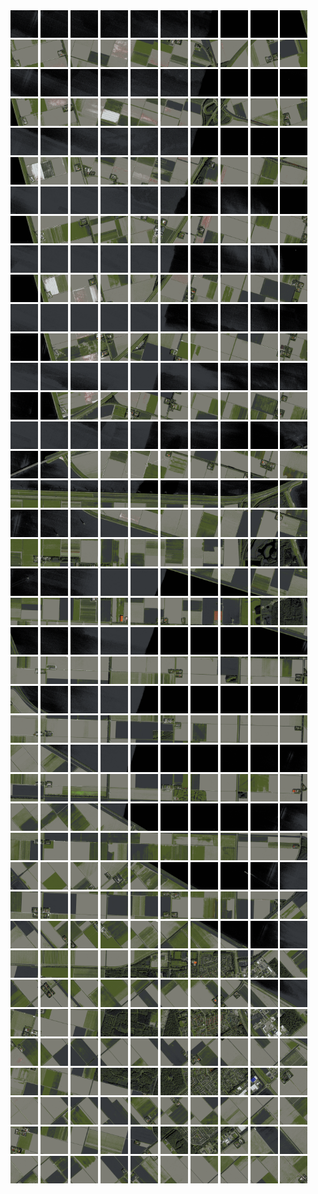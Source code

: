 <html>
<div>
<img src="https://github.com/HakkaTjakka/NL_TILE_MAP/blob/main/18/630/-1056/r.6300.-10560.png" height="44" width="44">
<img src="https://github.com/HakkaTjakka/NL_TILE_MAP/blob/main/18/630/-1056/r.6301.-10560.png" height="44" width="44">
<img src="https://github.com/HakkaTjakka/NL_TILE_MAP/blob/main/18/630/-1056/r.6302.-10560.png" height="44" width="44">
<img src="https://github.com/HakkaTjakka/NL_TILE_MAP/blob/main/18/630/-1056/r.6303.-10560.png" height="44" width="44">
<img src="https://github.com/HakkaTjakka/NL_TILE_MAP/blob/main/18/630/-1056/r.6304.-10560.png" height="44" width="44">
<img src="https://github.com/HakkaTjakka/NL_TILE_MAP/blob/main/18/630/-1056/r.6305.-10560.png" height="44" width="44">
<img src="https://github.com/HakkaTjakka/NL_TILE_MAP/blob/main/18/630/-1056/r.6306.-10560.png" height="44" width="44">
<img src="https://github.com/HakkaTjakka/NL_TILE_MAP/blob/main/18/630/-1056/r.6307.-10560.png" height="44" width="44">
<img src="https://github.com/HakkaTjakka/NL_TILE_MAP/blob/main/18/630/-1056/r.6308.-10560.png" height="44" width="44">
<img src="https://github.com/HakkaTjakka/NL_TILE_MAP/blob/main/18/630/-1056/r.6309.-10560.png" height="44" width="44">
<img src="https://github.com/HakkaTjakka/NL_TILE_MAP/blob/main/18/631/-1056/r.6310.-10560.png" height="44" width="44">
<img src="https://github.com/HakkaTjakka/NL_TILE_MAP/blob/main/18/631/-1056/r.6311.-10560.png" height="44" width="44">
<img src="https://github.com/HakkaTjakka/NL_TILE_MAP/blob/main/18/631/-1056/r.6312.-10560.png" height="44" width="44">
<img src="https://github.com/HakkaTjakka/NL_TILE_MAP/blob/main/18/631/-1056/r.6313.-10560.png" height="44" width="44">
<img src="https://github.com/HakkaTjakka/NL_TILE_MAP/blob/main/18/631/-1056/r.6314.-10560.png" height="44" width="44">
<img src="https://github.com/HakkaTjakka/NL_TILE_MAP/blob/main/18/631/-1056/r.6315.-10560.png" height="44" width="44">
<img src="https://github.com/HakkaTjakka/NL_TILE_MAP/blob/main/18/631/-1056/r.6316.-10560.png" height="44" width="44">
<img src="https://github.com/HakkaTjakka/NL_TILE_MAP/blob/main/18/631/-1056/r.6317.-10560.png" height="44" width="44">
<img src="https://github.com/HakkaTjakka/NL_TILE_MAP/blob/main/18/631/-1056/r.6318.-10560.png" height="44" width="44">
<img src="https://github.com/HakkaTjakka/NL_TILE_MAP/blob/main/18/631/-1056/r.6319.-10560.png" height="44" width="44">
<br>
<img src="https://github.com/HakkaTjakka/NL_TILE_MAP/blob/main/18/630/-1056/r.6300.-10559.png" height="44" width="44">
<img src="https://github.com/HakkaTjakka/NL_TILE_MAP/blob/main/18/630/-1056/r.6301.-10559.png" height="44" width="44">
<img src="https://github.com/HakkaTjakka/NL_TILE_MAP/blob/main/18/630/-1056/r.6302.-10559.png" height="44" width="44">
<img src="https://github.com/HakkaTjakka/NL_TILE_MAP/blob/main/18/630/-1056/r.6303.-10559.png" height="44" width="44">
<img src="https://github.com/HakkaTjakka/NL_TILE_MAP/blob/main/18/630/-1056/r.6304.-10559.png" height="44" width="44">
<img src="https://github.com/HakkaTjakka/NL_TILE_MAP/blob/main/18/630/-1056/r.6305.-10559.png" height="44" width="44">
<img src="https://github.com/HakkaTjakka/NL_TILE_MAP/blob/main/18/630/-1056/r.6306.-10559.png" height="44" width="44">
<img src="https://github.com/HakkaTjakka/NL_TILE_MAP/blob/main/18/630/-1056/r.6307.-10559.png" height="44" width="44">
<img src="https://github.com/HakkaTjakka/NL_TILE_MAP/blob/main/18/630/-1056/r.6308.-10559.png" height="44" width="44">
<img src="https://github.com/HakkaTjakka/NL_TILE_MAP/blob/main/18/630/-1056/r.6309.-10559.png" height="44" width="44">
<img src="https://github.com/HakkaTjakka/NL_TILE_MAP/blob/main/18/631/-1056/r.6310.-10559.png" height="44" width="44">
<img src="https://github.com/HakkaTjakka/NL_TILE_MAP/blob/main/18/631/-1056/r.6311.-10559.png" height="44" width="44">
<img src="https://github.com/HakkaTjakka/NL_TILE_MAP/blob/main/18/631/-1056/r.6312.-10559.png" height="44" width="44">
<img src="https://github.com/HakkaTjakka/NL_TILE_MAP/blob/main/18/631/-1056/r.6313.-10559.png" height="44" width="44">
<img src="https://github.com/HakkaTjakka/NL_TILE_MAP/blob/main/18/631/-1056/r.6314.-10559.png" height="44" width="44">
<img src="https://github.com/HakkaTjakka/NL_TILE_MAP/blob/main/18/631/-1056/r.6315.-10559.png" height="44" width="44">
<img src="https://github.com/HakkaTjakka/NL_TILE_MAP/blob/main/18/631/-1056/r.6316.-10559.png" height="44" width="44">
<img src="https://github.com/HakkaTjakka/NL_TILE_MAP/blob/main/18/631/-1056/r.6317.-10559.png" height="44" width="44">
<img src="https://github.com/HakkaTjakka/NL_TILE_MAP/blob/main/18/631/-1056/r.6318.-10559.png" height="44" width="44">
<img src="https://github.com/HakkaTjakka/NL_TILE_MAP/blob/main/18/631/-1056/r.6319.-10559.png" height="44" width="44">
<br>
<img src="https://github.com/HakkaTjakka/NL_TILE_MAP/blob/main/18/630/-1056/r.6300.-10558.png" height="44" width="44">
<img src="https://github.com/HakkaTjakka/NL_TILE_MAP/blob/main/18/630/-1056/r.6301.-10558.png" height="44" width="44">
<img src="https://github.com/HakkaTjakka/NL_TILE_MAP/blob/main/18/630/-1056/r.6302.-10558.png" height="44" width="44">
<img src="https://github.com/HakkaTjakka/NL_TILE_MAP/blob/main/18/630/-1056/r.6303.-10558.png" height="44" width="44">
<img src="https://github.com/HakkaTjakka/NL_TILE_MAP/blob/main/18/630/-1056/r.6304.-10558.png" height="44" width="44">
<img src="https://github.com/HakkaTjakka/NL_TILE_MAP/blob/main/18/630/-1056/r.6305.-10558.png" height="44" width="44">
<img src="https://github.com/HakkaTjakka/NL_TILE_MAP/blob/main/18/630/-1056/r.6306.-10558.png" height="44" width="44">
<img src="https://github.com/HakkaTjakka/NL_TILE_MAP/blob/main/18/630/-1056/r.6307.-10558.png" height="44" width="44">
<img src="https://github.com/HakkaTjakka/NL_TILE_MAP/blob/main/18/630/-1056/r.6308.-10558.png" height="44" width="44">
<img src="https://github.com/HakkaTjakka/NL_TILE_MAP/blob/main/18/630/-1056/r.6309.-10558.png" height="44" width="44">
<img src="https://github.com/HakkaTjakka/NL_TILE_MAP/blob/main/18/631/-1056/r.6310.-10558.png" height="44" width="44">
<img src="https://github.com/HakkaTjakka/NL_TILE_MAP/blob/main/18/631/-1056/r.6311.-10558.png" height="44" width="44">
<img src="https://github.com/HakkaTjakka/NL_TILE_MAP/blob/main/18/631/-1056/r.6312.-10558.png" height="44" width="44">
<img src="https://github.com/HakkaTjakka/NL_TILE_MAP/blob/main/18/631/-1056/r.6313.-10558.png" height="44" width="44">
<img src="https://github.com/HakkaTjakka/NL_TILE_MAP/blob/main/18/631/-1056/r.6314.-10558.png" height="44" width="44">
<img src="https://github.com/HakkaTjakka/NL_TILE_MAP/blob/main/18/631/-1056/r.6315.-10558.png" height="44" width="44">
<img src="https://github.com/HakkaTjakka/NL_TILE_MAP/blob/main/18/631/-1056/r.6316.-10558.png" height="44" width="44">
<img src="https://github.com/HakkaTjakka/NL_TILE_MAP/blob/main/18/631/-1056/r.6317.-10558.png" height="44" width="44">
<img src="https://github.com/HakkaTjakka/NL_TILE_MAP/blob/main/18/631/-1056/r.6318.-10558.png" height="44" width="44">
<img src="https://github.com/HakkaTjakka/NL_TILE_MAP/blob/main/18/631/-1056/r.6319.-10558.png" height="44" width="44">
<br>
<img src="https://github.com/HakkaTjakka/NL_TILE_MAP/blob/main/18/630/-1056/r.6300.-10557.png" height="44" width="44">
<img src="https://github.com/HakkaTjakka/NL_TILE_MAP/blob/main/18/630/-1056/r.6301.-10557.png" height="44" width="44">
<img src="https://github.com/HakkaTjakka/NL_TILE_MAP/blob/main/18/630/-1056/r.6302.-10557.png" height="44" width="44">
<img src="https://github.com/HakkaTjakka/NL_TILE_MAP/blob/main/18/630/-1056/r.6303.-10557.png" height="44" width="44">
<img src="https://github.com/HakkaTjakka/NL_TILE_MAP/blob/main/18/630/-1056/r.6304.-10557.png" height="44" width="44">
<img src="https://github.com/HakkaTjakka/NL_TILE_MAP/blob/main/18/630/-1056/r.6305.-10557.png" height="44" width="44">
<img src="https://github.com/HakkaTjakka/NL_TILE_MAP/blob/main/18/630/-1056/r.6306.-10557.png" height="44" width="44">
<img src="https://github.com/HakkaTjakka/NL_TILE_MAP/blob/main/18/630/-1056/r.6307.-10557.png" height="44" width="44">
<img src="https://github.com/HakkaTjakka/NL_TILE_MAP/blob/main/18/630/-1056/r.6308.-10557.png" height="44" width="44">
<img src="https://github.com/HakkaTjakka/NL_TILE_MAP/blob/main/18/630/-1056/r.6309.-10557.png" height="44" width="44">
<img src="https://github.com/HakkaTjakka/NL_TILE_MAP/blob/main/18/631/-1056/r.6310.-10557.png" height="44" width="44">
<img src="https://github.com/HakkaTjakka/NL_TILE_MAP/blob/main/18/631/-1056/r.6311.-10557.png" height="44" width="44">
<img src="https://github.com/HakkaTjakka/NL_TILE_MAP/blob/main/18/631/-1056/r.6312.-10557.png" height="44" width="44">
<img src="https://github.com/HakkaTjakka/NL_TILE_MAP/blob/main/18/631/-1056/r.6313.-10557.png" height="44" width="44">
<img src="https://github.com/HakkaTjakka/NL_TILE_MAP/blob/main/18/631/-1056/r.6314.-10557.png" height="44" width="44">
<img src="https://github.com/HakkaTjakka/NL_TILE_MAP/blob/main/18/631/-1056/r.6315.-10557.png" height="44" width="44">
<img src="https://github.com/HakkaTjakka/NL_TILE_MAP/blob/main/18/631/-1056/r.6316.-10557.png" height="44" width="44">
<img src="https://github.com/HakkaTjakka/NL_TILE_MAP/blob/main/18/631/-1056/r.6317.-10557.png" height="44" width="44">
<img src="https://github.com/HakkaTjakka/NL_TILE_MAP/blob/main/18/631/-1056/r.6318.-10557.png" height="44" width="44">
<img src="https://github.com/HakkaTjakka/NL_TILE_MAP/blob/main/18/631/-1056/r.6319.-10557.png" height="44" width="44">
<br>
<img src="https://github.com/HakkaTjakka/NL_TILE_MAP/blob/main/18/630/-1056/r.6300.-10556.png" height="44" width="44">
<img src="https://github.com/HakkaTjakka/NL_TILE_MAP/blob/main/18/630/-1056/r.6301.-10556.png" height="44" width="44">
<img src="https://github.com/HakkaTjakka/NL_TILE_MAP/blob/main/18/630/-1056/r.6302.-10556.png" height="44" width="44">
<img src="https://github.com/HakkaTjakka/NL_TILE_MAP/blob/main/18/630/-1056/r.6303.-10556.png" height="44" width="44">
<img src="https://github.com/HakkaTjakka/NL_TILE_MAP/blob/main/18/630/-1056/r.6304.-10556.png" height="44" width="44">
<img src="https://github.com/HakkaTjakka/NL_TILE_MAP/blob/main/18/630/-1056/r.6305.-10556.png" height="44" width="44">
<img src="https://github.com/HakkaTjakka/NL_TILE_MAP/blob/main/18/630/-1056/r.6306.-10556.png" height="44" width="44">
<img src="https://github.com/HakkaTjakka/NL_TILE_MAP/blob/main/18/630/-1056/r.6307.-10556.png" height="44" width="44">
<img src="https://github.com/HakkaTjakka/NL_TILE_MAP/blob/main/18/630/-1056/r.6308.-10556.png" height="44" width="44">
<img src="https://github.com/HakkaTjakka/NL_TILE_MAP/blob/main/18/630/-1056/r.6309.-10556.png" height="44" width="44">
<img src="https://github.com/HakkaTjakka/NL_TILE_MAP/blob/main/18/631/-1056/r.6310.-10556.png" height="44" width="44">
<img src="https://github.com/HakkaTjakka/NL_TILE_MAP/blob/main/18/631/-1056/r.6311.-10556.png" height="44" width="44">
<img src="https://github.com/HakkaTjakka/NL_TILE_MAP/blob/main/18/631/-1056/r.6312.-10556.png" height="44" width="44">
<img src="https://github.com/HakkaTjakka/NL_TILE_MAP/blob/main/18/631/-1056/r.6313.-10556.png" height="44" width="44">
<img src="https://github.com/HakkaTjakka/NL_TILE_MAP/blob/main/18/631/-1056/r.6314.-10556.png" height="44" width="44">
<img src="https://github.com/HakkaTjakka/NL_TILE_MAP/blob/main/18/631/-1056/r.6315.-10556.png" height="44" width="44">
<img src="https://github.com/HakkaTjakka/NL_TILE_MAP/blob/main/18/631/-1056/r.6316.-10556.png" height="44" width="44">
<img src="https://github.com/HakkaTjakka/NL_TILE_MAP/blob/main/18/631/-1056/r.6317.-10556.png" height="44" width="44">
<img src="https://github.com/HakkaTjakka/NL_TILE_MAP/blob/main/18/631/-1056/r.6318.-10556.png" height="44" width="44">
<img src="https://github.com/HakkaTjakka/NL_TILE_MAP/blob/main/18/631/-1056/r.6319.-10556.png" height="44" width="44">
<br>
<img src="https://github.com/HakkaTjakka/NL_TILE_MAP/blob/main/18/630/-1056/r.6300.-10555.png" height="44" width="44">
<img src="https://github.com/HakkaTjakka/NL_TILE_MAP/blob/main/18/630/-1056/r.6301.-10555.png" height="44" width="44">
<img src="https://github.com/HakkaTjakka/NL_TILE_MAP/blob/main/18/630/-1056/r.6302.-10555.png" height="44" width="44">
<img src="https://github.com/HakkaTjakka/NL_TILE_MAP/blob/main/18/630/-1056/r.6303.-10555.png" height="44" width="44">
<img src="https://github.com/HakkaTjakka/NL_TILE_MAP/blob/main/18/630/-1056/r.6304.-10555.png" height="44" width="44">
<img src="https://github.com/HakkaTjakka/NL_TILE_MAP/blob/main/18/630/-1056/r.6305.-10555.png" height="44" width="44">
<img src="https://github.com/HakkaTjakka/NL_TILE_MAP/blob/main/18/630/-1056/r.6306.-10555.png" height="44" width="44">
<img src="https://github.com/HakkaTjakka/NL_TILE_MAP/blob/main/18/630/-1056/r.6307.-10555.png" height="44" width="44">
<img src="https://github.com/HakkaTjakka/NL_TILE_MAP/blob/main/18/630/-1056/r.6308.-10555.png" height="44" width="44">
<img src="https://github.com/HakkaTjakka/NL_TILE_MAP/blob/main/18/630/-1056/r.6309.-10555.png" height="44" width="44">
<img src="https://github.com/HakkaTjakka/NL_TILE_MAP/blob/main/18/631/-1056/r.6310.-10555.png" height="44" width="44">
<img src="https://github.com/HakkaTjakka/NL_TILE_MAP/blob/main/18/631/-1056/r.6311.-10555.png" height="44" width="44">
<img src="https://github.com/HakkaTjakka/NL_TILE_MAP/blob/main/18/631/-1056/r.6312.-10555.png" height="44" width="44">
<img src="https://github.com/HakkaTjakka/NL_TILE_MAP/blob/main/18/631/-1056/r.6313.-10555.png" height="44" width="44">
<img src="https://github.com/HakkaTjakka/NL_TILE_MAP/blob/main/18/631/-1056/r.6314.-10555.png" height="44" width="44">
<img src="https://github.com/HakkaTjakka/NL_TILE_MAP/blob/main/18/631/-1056/r.6315.-10555.png" height="44" width="44">
<img src="https://github.com/HakkaTjakka/NL_TILE_MAP/blob/main/18/631/-1056/r.6316.-10555.png" height="44" width="44">
<img src="https://github.com/HakkaTjakka/NL_TILE_MAP/blob/main/18/631/-1056/r.6317.-10555.png" height="44" width="44">
<img src="https://github.com/HakkaTjakka/NL_TILE_MAP/blob/main/18/631/-1056/r.6318.-10555.png" height="44" width="44">
<img src="https://github.com/HakkaTjakka/NL_TILE_MAP/blob/main/18/631/-1056/r.6319.-10555.png" height="44" width="44">
<br>
<img src="https://github.com/HakkaTjakka/NL_TILE_MAP/blob/main/18/630/-1056/r.6300.-10554.png" height="44" width="44">
<img src="https://github.com/HakkaTjakka/NL_TILE_MAP/blob/main/18/630/-1056/r.6301.-10554.png" height="44" width="44">
<img src="https://github.com/HakkaTjakka/NL_TILE_MAP/blob/main/18/630/-1056/r.6302.-10554.png" height="44" width="44">
<img src="https://github.com/HakkaTjakka/NL_TILE_MAP/blob/main/18/630/-1056/r.6303.-10554.png" height="44" width="44">
<img src="https://github.com/HakkaTjakka/NL_TILE_MAP/blob/main/18/630/-1056/r.6304.-10554.png" height="44" width="44">
<img src="https://github.com/HakkaTjakka/NL_TILE_MAP/blob/main/18/630/-1056/r.6305.-10554.png" height="44" width="44">
<img src="https://github.com/HakkaTjakka/NL_TILE_MAP/blob/main/18/630/-1056/r.6306.-10554.png" height="44" width="44">
<img src="https://github.com/HakkaTjakka/NL_TILE_MAP/blob/main/18/630/-1056/r.6307.-10554.png" height="44" width="44">
<img src="https://github.com/HakkaTjakka/NL_TILE_MAP/blob/main/18/630/-1056/r.6308.-10554.png" height="44" width="44">
<img src="https://github.com/HakkaTjakka/NL_TILE_MAP/blob/main/18/630/-1056/r.6309.-10554.png" height="44" width="44">
<img src="https://github.com/HakkaTjakka/NL_TILE_MAP/blob/main/18/631/-1056/r.6310.-10554.png" height="44" width="44">
<img src="https://github.com/HakkaTjakka/NL_TILE_MAP/blob/main/18/631/-1056/r.6311.-10554.png" height="44" width="44">
<img src="https://github.com/HakkaTjakka/NL_TILE_MAP/blob/main/18/631/-1056/r.6312.-10554.png" height="44" width="44">
<img src="https://github.com/HakkaTjakka/NL_TILE_MAP/blob/main/18/631/-1056/r.6313.-10554.png" height="44" width="44">
<img src="https://github.com/HakkaTjakka/NL_TILE_MAP/blob/main/18/631/-1056/r.6314.-10554.png" height="44" width="44">
<img src="https://github.com/HakkaTjakka/NL_TILE_MAP/blob/main/18/631/-1056/r.6315.-10554.png" height="44" width="44">
<img src="https://github.com/HakkaTjakka/NL_TILE_MAP/blob/main/18/631/-1056/r.6316.-10554.png" height="44" width="44">
<img src="https://github.com/HakkaTjakka/NL_TILE_MAP/blob/main/18/631/-1056/r.6317.-10554.png" height="44" width="44">
<img src="https://github.com/HakkaTjakka/NL_TILE_MAP/blob/main/18/631/-1056/r.6318.-10554.png" height="44" width="44">
<img src="https://github.com/HakkaTjakka/NL_TILE_MAP/blob/main/18/631/-1056/r.6319.-10554.png" height="44" width="44">
<br>
<img src="https://github.com/HakkaTjakka/NL_TILE_MAP/blob/main/18/630/-1056/r.6300.-10553.png" height="44" width="44">
<img src="https://github.com/HakkaTjakka/NL_TILE_MAP/blob/main/18/630/-1056/r.6301.-10553.png" height="44" width="44">
<img src="https://github.com/HakkaTjakka/NL_TILE_MAP/blob/main/18/630/-1056/r.6302.-10553.png" height="44" width="44">
<img src="https://github.com/HakkaTjakka/NL_TILE_MAP/blob/main/18/630/-1056/r.6303.-10553.png" height="44" width="44">
<img src="https://github.com/HakkaTjakka/NL_TILE_MAP/blob/main/18/630/-1056/r.6304.-10553.png" height="44" width="44">
<img src="https://github.com/HakkaTjakka/NL_TILE_MAP/blob/main/18/630/-1056/r.6305.-10553.png" height="44" width="44">
<img src="https://github.com/HakkaTjakka/NL_TILE_MAP/blob/main/18/630/-1056/r.6306.-10553.png" height="44" width="44">
<img src="https://github.com/HakkaTjakka/NL_TILE_MAP/blob/main/18/630/-1056/r.6307.-10553.png" height="44" width="44">
<img src="https://github.com/HakkaTjakka/NL_TILE_MAP/blob/main/18/630/-1056/r.6308.-10553.png" height="44" width="44">
<img src="https://github.com/HakkaTjakka/NL_TILE_MAP/blob/main/18/630/-1056/r.6309.-10553.png" height="44" width="44">
<img src="https://github.com/HakkaTjakka/NL_TILE_MAP/blob/main/18/631/-1056/r.6310.-10553.png" height="44" width="44">
<img src="https://github.com/HakkaTjakka/NL_TILE_MAP/blob/main/18/631/-1056/r.6311.-10553.png" height="44" width="44">
<img src="https://github.com/HakkaTjakka/NL_TILE_MAP/blob/main/18/631/-1056/r.6312.-10553.png" height="44" width="44">
<img src="https://github.com/HakkaTjakka/NL_TILE_MAP/blob/main/18/631/-1056/r.6313.-10553.png" height="44" width="44">
<img src="https://github.com/HakkaTjakka/NL_TILE_MAP/blob/main/18/631/-1056/r.6314.-10553.png" height="44" width="44">
<img src="https://github.com/HakkaTjakka/NL_TILE_MAP/blob/main/18/631/-1056/r.6315.-10553.png" height="44" width="44">
<img src="https://github.com/HakkaTjakka/NL_TILE_MAP/blob/main/18/631/-1056/r.6316.-10553.png" height="44" width="44">
<img src="https://github.com/HakkaTjakka/NL_TILE_MAP/blob/main/18/631/-1056/r.6317.-10553.png" height="44" width="44">
<img src="https://github.com/HakkaTjakka/NL_TILE_MAP/blob/main/18/631/-1056/r.6318.-10553.png" height="44" width="44">
<img src="https://github.com/HakkaTjakka/NL_TILE_MAP/blob/main/18/631/-1056/r.6319.-10553.png" height="44" width="44">
<br>
<img src="https://github.com/HakkaTjakka/NL_TILE_MAP/blob/main/18/630/-1056/r.6300.-10552.png" height="44" width="44">
<img src="https://github.com/HakkaTjakka/NL_TILE_MAP/blob/main/18/630/-1056/r.6301.-10552.png" height="44" width="44">
<img src="https://github.com/HakkaTjakka/NL_TILE_MAP/blob/main/18/630/-1056/r.6302.-10552.png" height="44" width="44">
<img src="https://github.com/HakkaTjakka/NL_TILE_MAP/blob/main/18/630/-1056/r.6303.-10552.png" height="44" width="44">
<img src="https://github.com/HakkaTjakka/NL_TILE_MAP/blob/main/18/630/-1056/r.6304.-10552.png" height="44" width="44">
<img src="https://github.com/HakkaTjakka/NL_TILE_MAP/blob/main/18/630/-1056/r.6305.-10552.png" height="44" width="44">
<img src="https://github.com/HakkaTjakka/NL_TILE_MAP/blob/main/18/630/-1056/r.6306.-10552.png" height="44" width="44">
<img src="https://github.com/HakkaTjakka/NL_TILE_MAP/blob/main/18/630/-1056/r.6307.-10552.png" height="44" width="44">
<img src="https://github.com/HakkaTjakka/NL_TILE_MAP/blob/main/18/630/-1056/r.6308.-10552.png" height="44" width="44">
<img src="https://github.com/HakkaTjakka/NL_TILE_MAP/blob/main/18/630/-1056/r.6309.-10552.png" height="44" width="44">
<img src="https://github.com/HakkaTjakka/NL_TILE_MAP/blob/main/18/631/-1056/r.6310.-10552.png" height="44" width="44">
<img src="https://github.com/HakkaTjakka/NL_TILE_MAP/blob/main/18/631/-1056/r.6311.-10552.png" height="44" width="44">
<img src="https://github.com/HakkaTjakka/NL_TILE_MAP/blob/main/18/631/-1056/r.6312.-10552.png" height="44" width="44">
<img src="https://github.com/HakkaTjakka/NL_TILE_MAP/blob/main/18/631/-1056/r.6313.-10552.png" height="44" width="44">
<img src="https://github.com/HakkaTjakka/NL_TILE_MAP/blob/main/18/631/-1056/r.6314.-10552.png" height="44" width="44">
<img src="https://github.com/HakkaTjakka/NL_TILE_MAP/blob/main/18/631/-1056/r.6315.-10552.png" height="44" width="44">
<img src="https://github.com/HakkaTjakka/NL_TILE_MAP/blob/main/18/631/-1056/r.6316.-10552.png" height="44" width="44">
<img src="https://github.com/HakkaTjakka/NL_TILE_MAP/blob/main/18/631/-1056/r.6317.-10552.png" height="44" width="44">
<img src="https://github.com/HakkaTjakka/NL_TILE_MAP/blob/main/18/631/-1056/r.6318.-10552.png" height="44" width="44">
<img src="https://github.com/HakkaTjakka/NL_TILE_MAP/blob/main/18/631/-1056/r.6319.-10552.png" height="44" width="44">
<br>
<img src="https://github.com/HakkaTjakka/NL_TILE_MAP/blob/main/18/630/-1056/r.6300.-10551.png" height="44" width="44">
<img src="https://github.com/HakkaTjakka/NL_TILE_MAP/blob/main/18/630/-1056/r.6301.-10551.png" height="44" width="44">
<img src="https://github.com/HakkaTjakka/NL_TILE_MAP/blob/main/18/630/-1056/r.6302.-10551.png" height="44" width="44">
<img src="https://github.com/HakkaTjakka/NL_TILE_MAP/blob/main/18/630/-1056/r.6303.-10551.png" height="44" width="44">
<img src="https://github.com/HakkaTjakka/NL_TILE_MAP/blob/main/18/630/-1056/r.6304.-10551.png" height="44" width="44">
<img src="https://github.com/HakkaTjakka/NL_TILE_MAP/blob/main/18/630/-1056/r.6305.-10551.png" height="44" width="44">
<img src="https://github.com/HakkaTjakka/NL_TILE_MAP/blob/main/18/630/-1056/r.6306.-10551.png" height="44" width="44">
<img src="https://github.com/HakkaTjakka/NL_TILE_MAP/blob/main/18/630/-1056/r.6307.-10551.png" height="44" width="44">
<img src="https://github.com/HakkaTjakka/NL_TILE_MAP/blob/main/18/630/-1056/r.6308.-10551.png" height="44" width="44">
<img src="https://github.com/HakkaTjakka/NL_TILE_MAP/blob/main/18/630/-1056/r.6309.-10551.png" height="44" width="44">
<img src="https://github.com/HakkaTjakka/NL_TILE_MAP/blob/main/18/631/-1056/r.6310.-10551.png" height="44" width="44">
<img src="https://github.com/HakkaTjakka/NL_TILE_MAP/blob/main/18/631/-1056/r.6311.-10551.png" height="44" width="44">
<img src="https://github.com/HakkaTjakka/NL_TILE_MAP/blob/main/18/631/-1056/r.6312.-10551.png" height="44" width="44">
<img src="https://github.com/HakkaTjakka/NL_TILE_MAP/blob/main/18/631/-1056/r.6313.-10551.png" height="44" width="44">
<img src="https://github.com/HakkaTjakka/NL_TILE_MAP/blob/main/18/631/-1056/r.6314.-10551.png" height="44" width="44">
<img src="https://github.com/HakkaTjakka/NL_TILE_MAP/blob/main/18/631/-1056/r.6315.-10551.png" height="44" width="44">
<img src="https://github.com/HakkaTjakka/NL_TILE_MAP/blob/main/18/631/-1056/r.6316.-10551.png" height="44" width="44">
<img src="https://github.com/HakkaTjakka/NL_TILE_MAP/blob/main/18/631/-1056/r.6317.-10551.png" height="44" width="44">
<img src="https://github.com/HakkaTjakka/NL_TILE_MAP/blob/main/18/631/-1056/r.6318.-10551.png" height="44" width="44">
<img src="https://github.com/HakkaTjakka/NL_TILE_MAP/blob/main/18/631/-1056/r.6319.-10551.png" height="44" width="44">
<br>
<img src="https://github.com/HakkaTjakka/NL_TILE_MAP/blob/main/18/630/-1055/r.6300.-10550.png" height="44" width="44">
<img src="https://github.com/HakkaTjakka/NL_TILE_MAP/blob/main/18/630/-1055/r.6301.-10550.png" height="44" width="44">
<img src="https://github.com/HakkaTjakka/NL_TILE_MAP/blob/main/18/630/-1055/r.6302.-10550.png" height="44" width="44">
<img src="https://github.com/HakkaTjakka/NL_TILE_MAP/blob/main/18/630/-1055/r.6303.-10550.png" height="44" width="44">
<img src="https://github.com/HakkaTjakka/NL_TILE_MAP/blob/main/18/630/-1055/r.6304.-10550.png" height="44" width="44">
<img src="https://github.com/HakkaTjakka/NL_TILE_MAP/blob/main/18/630/-1055/r.6305.-10550.png" height="44" width="44">
<img src="https://github.com/HakkaTjakka/NL_TILE_MAP/blob/main/18/630/-1055/r.6306.-10550.png" height="44" width="44">
<img src="https://github.com/HakkaTjakka/NL_TILE_MAP/blob/main/18/630/-1055/r.6307.-10550.png" height="44" width="44">
<img src="https://github.com/HakkaTjakka/NL_TILE_MAP/blob/main/18/630/-1055/r.6308.-10550.png" height="44" width="44">
<img src="https://github.com/HakkaTjakka/NL_TILE_MAP/blob/main/18/630/-1055/r.6309.-10550.png" height="44" width="44">
<img src="https://github.com/HakkaTjakka/NL_TILE_MAP/blob/main/18/631/-1055/r.6310.-10550.png" height="44" width="44">
<img src="https://github.com/HakkaTjakka/NL_TILE_MAP/blob/main/18/631/-1055/r.6311.-10550.png" height="44" width="44">
<img src="https://github.com/HakkaTjakka/NL_TILE_MAP/blob/main/18/631/-1055/r.6312.-10550.png" height="44" width="44">
<img src="https://github.com/HakkaTjakka/NL_TILE_MAP/blob/main/18/631/-1055/r.6313.-10550.png" height="44" width="44">
<img src="https://github.com/HakkaTjakka/NL_TILE_MAP/blob/main/18/631/-1055/r.6314.-10550.png" height="44" width="44">
<img src="https://github.com/HakkaTjakka/NL_TILE_MAP/blob/main/18/631/-1055/r.6315.-10550.png" height="44" width="44">
<img src="https://github.com/HakkaTjakka/NL_TILE_MAP/blob/main/18/631/-1055/r.6316.-10550.png" height="44" width="44">
<img src="https://github.com/HakkaTjakka/NL_TILE_MAP/blob/main/18/631/-1055/r.6317.-10550.png" height="44" width="44">
<img src="https://github.com/HakkaTjakka/NL_TILE_MAP/blob/main/18/631/-1055/r.6318.-10550.png" height="44" width="44">
<img src="https://github.com/HakkaTjakka/NL_TILE_MAP/blob/main/18/631/-1055/r.6319.-10550.png" height="44" width="44">
<br>
<img src="https://github.com/HakkaTjakka/NL_TILE_MAP/blob/main/18/630/-1055/r.6300.-10549.png" height="44" width="44">
<img src="https://github.com/HakkaTjakka/NL_TILE_MAP/blob/main/18/630/-1055/r.6301.-10549.png" height="44" width="44">
<img src="https://github.com/HakkaTjakka/NL_TILE_MAP/blob/main/18/630/-1055/r.6302.-10549.png" height="44" width="44">
<img src="https://github.com/HakkaTjakka/NL_TILE_MAP/blob/main/18/630/-1055/r.6303.-10549.png" height="44" width="44">
<img src="https://github.com/HakkaTjakka/NL_TILE_MAP/blob/main/18/630/-1055/r.6304.-10549.png" height="44" width="44">
<img src="https://github.com/HakkaTjakka/NL_TILE_MAP/blob/main/18/630/-1055/r.6305.-10549.png" height="44" width="44">
<img src="https://github.com/HakkaTjakka/NL_TILE_MAP/blob/main/18/630/-1055/r.6306.-10549.png" height="44" width="44">
<img src="https://github.com/HakkaTjakka/NL_TILE_MAP/blob/main/18/630/-1055/r.6307.-10549.png" height="44" width="44">
<img src="https://github.com/HakkaTjakka/NL_TILE_MAP/blob/main/18/630/-1055/r.6308.-10549.png" height="44" width="44">
<img src="https://github.com/HakkaTjakka/NL_TILE_MAP/blob/main/18/630/-1055/r.6309.-10549.png" height="44" width="44">
<img src="https://github.com/HakkaTjakka/NL_TILE_MAP/blob/main/18/631/-1055/r.6310.-10549.png" height="44" width="44">
<img src="https://github.com/HakkaTjakka/NL_TILE_MAP/blob/main/18/631/-1055/r.6311.-10549.png" height="44" width="44">
<img src="https://github.com/HakkaTjakka/NL_TILE_MAP/blob/main/18/631/-1055/r.6312.-10549.png" height="44" width="44">
<img src="https://github.com/HakkaTjakka/NL_TILE_MAP/blob/main/18/631/-1055/r.6313.-10549.png" height="44" width="44">
<img src="https://github.com/HakkaTjakka/NL_TILE_MAP/blob/main/18/631/-1055/r.6314.-10549.png" height="44" width="44">
<img src="https://github.com/HakkaTjakka/NL_TILE_MAP/blob/main/18/631/-1055/r.6315.-10549.png" height="44" width="44">
<img src="https://github.com/HakkaTjakka/NL_TILE_MAP/blob/main/18/631/-1055/r.6316.-10549.png" height="44" width="44">
<img src="https://github.com/HakkaTjakka/NL_TILE_MAP/blob/main/18/631/-1055/r.6317.-10549.png" height="44" width="44">
<img src="https://github.com/HakkaTjakka/NL_TILE_MAP/blob/main/18/631/-1055/r.6318.-10549.png" height="44" width="44">
<img src="https://github.com/HakkaTjakka/NL_TILE_MAP/blob/main/18/631/-1055/r.6319.-10549.png" height="44" width="44">
<br>
<img src="https://github.com/HakkaTjakka/NL_TILE_MAP/blob/main/18/630/-1055/r.6300.-10548.png" height="44" width="44">
<img src="https://github.com/HakkaTjakka/NL_TILE_MAP/blob/main/18/630/-1055/r.6301.-10548.png" height="44" width="44">
<img src="https://github.com/HakkaTjakka/NL_TILE_MAP/blob/main/18/630/-1055/r.6302.-10548.png" height="44" width="44">
<img src="https://github.com/HakkaTjakka/NL_TILE_MAP/blob/main/18/630/-1055/r.6303.-10548.png" height="44" width="44">
<img src="https://github.com/HakkaTjakka/NL_TILE_MAP/blob/main/18/630/-1055/r.6304.-10548.png" height="44" width="44">
<img src="https://github.com/HakkaTjakka/NL_TILE_MAP/blob/main/18/630/-1055/r.6305.-10548.png" height="44" width="44">
<img src="https://github.com/HakkaTjakka/NL_TILE_MAP/blob/main/18/630/-1055/r.6306.-10548.png" height="44" width="44">
<img src="https://github.com/HakkaTjakka/NL_TILE_MAP/blob/main/18/630/-1055/r.6307.-10548.png" height="44" width="44">
<img src="https://github.com/HakkaTjakka/NL_TILE_MAP/blob/main/18/630/-1055/r.6308.-10548.png" height="44" width="44">
<img src="https://github.com/HakkaTjakka/NL_TILE_MAP/blob/main/18/630/-1055/r.6309.-10548.png" height="44" width="44">
<img src="https://github.com/HakkaTjakka/NL_TILE_MAP/blob/main/18/631/-1055/r.6310.-10548.png" height="44" width="44">
<img src="https://github.com/HakkaTjakka/NL_TILE_MAP/blob/main/18/631/-1055/r.6311.-10548.png" height="44" width="44">
<img src="https://github.com/HakkaTjakka/NL_TILE_MAP/blob/main/18/631/-1055/r.6312.-10548.png" height="44" width="44">
<img src="https://github.com/HakkaTjakka/NL_TILE_MAP/blob/main/18/631/-1055/r.6313.-10548.png" height="44" width="44">
<img src="https://github.com/HakkaTjakka/NL_TILE_MAP/blob/main/18/631/-1055/r.6314.-10548.png" height="44" width="44">
<img src="https://github.com/HakkaTjakka/NL_TILE_MAP/blob/main/18/631/-1055/r.6315.-10548.png" height="44" width="44">
<img src="https://github.com/HakkaTjakka/NL_TILE_MAP/blob/main/18/631/-1055/r.6316.-10548.png" height="44" width="44">
<img src="https://github.com/HakkaTjakka/NL_TILE_MAP/blob/main/18/631/-1055/r.6317.-10548.png" height="44" width="44">
<img src="https://github.com/HakkaTjakka/NL_TILE_MAP/blob/main/18/631/-1055/r.6318.-10548.png" height="44" width="44">
<img src="https://github.com/HakkaTjakka/NL_TILE_MAP/blob/main/18/631/-1055/r.6319.-10548.png" height="44" width="44">
<br>
<img src="https://github.com/HakkaTjakka/NL_TILE_MAP/blob/main/18/630/-1055/r.6300.-10547.png" height="44" width="44">
<img src="https://github.com/HakkaTjakka/NL_TILE_MAP/blob/main/18/630/-1055/r.6301.-10547.png" height="44" width="44">
<img src="https://github.com/HakkaTjakka/NL_TILE_MAP/blob/main/18/630/-1055/r.6302.-10547.png" height="44" width="44">
<img src="https://github.com/HakkaTjakka/NL_TILE_MAP/blob/main/18/630/-1055/r.6303.-10547.png" height="44" width="44">
<img src="https://github.com/HakkaTjakka/NL_TILE_MAP/blob/main/18/630/-1055/r.6304.-10547.png" height="44" width="44">
<img src="https://github.com/HakkaTjakka/NL_TILE_MAP/blob/main/18/630/-1055/r.6305.-10547.png" height="44" width="44">
<img src="https://github.com/HakkaTjakka/NL_TILE_MAP/blob/main/18/630/-1055/r.6306.-10547.png" height="44" width="44">
<img src="https://github.com/HakkaTjakka/NL_TILE_MAP/blob/main/18/630/-1055/r.6307.-10547.png" height="44" width="44">
<img src="https://github.com/HakkaTjakka/NL_TILE_MAP/blob/main/18/630/-1055/r.6308.-10547.png" height="44" width="44">
<img src="https://github.com/HakkaTjakka/NL_TILE_MAP/blob/main/18/630/-1055/r.6309.-10547.png" height="44" width="44">
<img src="https://github.com/HakkaTjakka/NL_TILE_MAP/blob/main/18/631/-1055/r.6310.-10547.png" height="44" width="44">
<img src="https://github.com/HakkaTjakka/NL_TILE_MAP/blob/main/18/631/-1055/r.6311.-10547.png" height="44" width="44">
<img src="https://github.com/HakkaTjakka/NL_TILE_MAP/blob/main/18/631/-1055/r.6312.-10547.png" height="44" width="44">
<img src="https://github.com/HakkaTjakka/NL_TILE_MAP/blob/main/18/631/-1055/r.6313.-10547.png" height="44" width="44">
<img src="https://github.com/HakkaTjakka/NL_TILE_MAP/blob/main/18/631/-1055/r.6314.-10547.png" height="44" width="44">
<img src="https://github.com/HakkaTjakka/NL_TILE_MAP/blob/main/18/631/-1055/r.6315.-10547.png" height="44" width="44">
<img src="https://github.com/HakkaTjakka/NL_TILE_MAP/blob/main/18/631/-1055/r.6316.-10547.png" height="44" width="44">
<img src="https://github.com/HakkaTjakka/NL_TILE_MAP/blob/main/18/631/-1055/r.6317.-10547.png" height="44" width="44">
<img src="https://github.com/HakkaTjakka/NL_TILE_MAP/blob/main/18/631/-1055/r.6318.-10547.png" height="44" width="44">
<img src="https://github.com/HakkaTjakka/NL_TILE_MAP/blob/main/18/631/-1055/r.6319.-10547.png" height="44" width="44">
<br>
<img src="https://github.com/HakkaTjakka/NL_TILE_MAP/blob/main/18/630/-1055/r.6300.-10546.png" height="44" width="44">
<img src="https://github.com/HakkaTjakka/NL_TILE_MAP/blob/main/18/630/-1055/r.6301.-10546.png" height="44" width="44">
<img src="https://github.com/HakkaTjakka/NL_TILE_MAP/blob/main/18/630/-1055/r.6302.-10546.png" height="44" width="44">
<img src="https://github.com/HakkaTjakka/NL_TILE_MAP/blob/main/18/630/-1055/r.6303.-10546.png" height="44" width="44">
<img src="https://github.com/HakkaTjakka/NL_TILE_MAP/blob/main/18/630/-1055/r.6304.-10546.png" height="44" width="44">
<img src="https://github.com/HakkaTjakka/NL_TILE_MAP/blob/main/18/630/-1055/r.6305.-10546.png" height="44" width="44">
<img src="https://github.com/HakkaTjakka/NL_TILE_MAP/blob/main/18/630/-1055/r.6306.-10546.png" height="44" width="44">
<img src="https://github.com/HakkaTjakka/NL_TILE_MAP/blob/main/18/630/-1055/r.6307.-10546.png" height="44" width="44">
<img src="https://github.com/HakkaTjakka/NL_TILE_MAP/blob/main/18/630/-1055/r.6308.-10546.png" height="44" width="44">
<img src="https://github.com/HakkaTjakka/NL_TILE_MAP/blob/main/18/630/-1055/r.6309.-10546.png" height="44" width="44">
<img src="https://github.com/HakkaTjakka/NL_TILE_MAP/blob/main/18/631/-1055/r.6310.-10546.png" height="44" width="44">
<img src="https://github.com/HakkaTjakka/NL_TILE_MAP/blob/main/18/631/-1055/r.6311.-10546.png" height="44" width="44">
<img src="https://github.com/HakkaTjakka/NL_TILE_MAP/blob/main/18/631/-1055/r.6312.-10546.png" height="44" width="44">
<img src="https://github.com/HakkaTjakka/NL_TILE_MAP/blob/main/18/631/-1055/r.6313.-10546.png" height="44" width="44">
<img src="https://github.com/HakkaTjakka/NL_TILE_MAP/blob/main/18/631/-1055/r.6314.-10546.png" height="44" width="44">
<img src="https://github.com/HakkaTjakka/NL_TILE_MAP/blob/main/18/631/-1055/r.6315.-10546.png" height="44" width="44">
<img src="https://github.com/HakkaTjakka/NL_TILE_MAP/blob/main/18/631/-1055/r.6316.-10546.png" height="44" width="44">
<img src="https://github.com/HakkaTjakka/NL_TILE_MAP/blob/main/18/631/-1055/r.6317.-10546.png" height="44" width="44">
<img src="https://github.com/HakkaTjakka/NL_TILE_MAP/blob/main/18/631/-1055/r.6318.-10546.png" height="44" width="44">
<img src="https://github.com/HakkaTjakka/NL_TILE_MAP/blob/main/18/631/-1055/r.6319.-10546.png" height="44" width="44">
<br>
<img src="https://github.com/HakkaTjakka/NL_TILE_MAP/blob/main/18/630/-1055/r.6300.-10545.png" height="44" width="44">
<img src="https://github.com/HakkaTjakka/NL_TILE_MAP/blob/main/18/630/-1055/r.6301.-10545.png" height="44" width="44">
<img src="https://github.com/HakkaTjakka/NL_TILE_MAP/blob/main/18/630/-1055/r.6302.-10545.png" height="44" width="44">
<img src="https://github.com/HakkaTjakka/NL_TILE_MAP/blob/main/18/630/-1055/r.6303.-10545.png" height="44" width="44">
<img src="https://github.com/HakkaTjakka/NL_TILE_MAP/blob/main/18/630/-1055/r.6304.-10545.png" height="44" width="44">
<img src="https://github.com/HakkaTjakka/NL_TILE_MAP/blob/main/18/630/-1055/r.6305.-10545.png" height="44" width="44">
<img src="https://github.com/HakkaTjakka/NL_TILE_MAP/blob/main/18/630/-1055/r.6306.-10545.png" height="44" width="44">
<img src="https://github.com/HakkaTjakka/NL_TILE_MAP/blob/main/18/630/-1055/r.6307.-10545.png" height="44" width="44">
<img src="https://github.com/HakkaTjakka/NL_TILE_MAP/blob/main/18/630/-1055/r.6308.-10545.png" height="44" width="44">
<img src="https://github.com/HakkaTjakka/NL_TILE_MAP/blob/main/18/630/-1055/r.6309.-10545.png" height="44" width="44">
<img src="https://github.com/HakkaTjakka/NL_TILE_MAP/blob/main/18/631/-1055/r.6310.-10545.png" height="44" width="44">
<img src="https://github.com/HakkaTjakka/NL_TILE_MAP/blob/main/18/631/-1055/r.6311.-10545.png" height="44" width="44">
<img src="https://github.com/HakkaTjakka/NL_TILE_MAP/blob/main/18/631/-1055/r.6312.-10545.png" height="44" width="44">
<img src="https://github.com/HakkaTjakka/NL_TILE_MAP/blob/main/18/631/-1055/r.6313.-10545.png" height="44" width="44">
<img src="https://github.com/HakkaTjakka/NL_TILE_MAP/blob/main/18/631/-1055/r.6314.-10545.png" height="44" width="44">
<img src="https://github.com/HakkaTjakka/NL_TILE_MAP/blob/main/18/631/-1055/r.6315.-10545.png" height="44" width="44">
<img src="https://github.com/HakkaTjakka/NL_TILE_MAP/blob/main/18/631/-1055/r.6316.-10545.png" height="44" width="44">
<img src="https://github.com/HakkaTjakka/NL_TILE_MAP/blob/main/18/631/-1055/r.6317.-10545.png" height="44" width="44">
<img src="https://github.com/HakkaTjakka/NL_TILE_MAP/blob/main/18/631/-1055/r.6318.-10545.png" height="44" width="44">
<img src="https://github.com/HakkaTjakka/NL_TILE_MAP/blob/main/18/631/-1055/r.6319.-10545.png" height="44" width="44">
<br>
<img src="https://github.com/HakkaTjakka/NL_TILE_MAP/blob/main/18/630/-1055/r.6300.-10544.png" height="44" width="44">
<img src="https://github.com/HakkaTjakka/NL_TILE_MAP/blob/main/18/630/-1055/r.6301.-10544.png" height="44" width="44">
<img src="https://github.com/HakkaTjakka/NL_TILE_MAP/blob/main/18/630/-1055/r.6302.-10544.png" height="44" width="44">
<img src="https://github.com/HakkaTjakka/NL_TILE_MAP/blob/main/18/630/-1055/r.6303.-10544.png" height="44" width="44">
<img src="https://github.com/HakkaTjakka/NL_TILE_MAP/blob/main/18/630/-1055/r.6304.-10544.png" height="44" width="44">
<img src="https://github.com/HakkaTjakka/NL_TILE_MAP/blob/main/18/630/-1055/r.6305.-10544.png" height="44" width="44">
<img src="https://github.com/HakkaTjakka/NL_TILE_MAP/blob/main/18/630/-1055/r.6306.-10544.png" height="44" width="44">
<img src="https://github.com/HakkaTjakka/NL_TILE_MAP/blob/main/18/630/-1055/r.6307.-10544.png" height="44" width="44">
<img src="https://github.com/HakkaTjakka/NL_TILE_MAP/blob/main/18/630/-1055/r.6308.-10544.png" height="44" width="44">
<img src="https://github.com/HakkaTjakka/NL_TILE_MAP/blob/main/18/630/-1055/r.6309.-10544.png" height="44" width="44">
<img src="https://github.com/HakkaTjakka/NL_TILE_MAP/blob/main/18/631/-1055/r.6310.-10544.png" height="44" width="44">
<img src="https://github.com/HakkaTjakka/NL_TILE_MAP/blob/main/18/631/-1055/r.6311.-10544.png" height="44" width="44">
<img src="https://github.com/HakkaTjakka/NL_TILE_MAP/blob/main/18/631/-1055/r.6312.-10544.png" height="44" width="44">
<img src="https://github.com/HakkaTjakka/NL_TILE_MAP/blob/main/18/631/-1055/r.6313.-10544.png" height="44" width="44">
<img src="https://github.com/HakkaTjakka/NL_TILE_MAP/blob/main/18/631/-1055/r.6314.-10544.png" height="44" width="44">
<img src="https://github.com/HakkaTjakka/NL_TILE_MAP/blob/main/18/631/-1055/r.6315.-10544.png" height="44" width="44">
<img src="https://github.com/HakkaTjakka/NL_TILE_MAP/blob/main/18/631/-1055/r.6316.-10544.png" height="44" width="44">
<img src="https://github.com/HakkaTjakka/NL_TILE_MAP/blob/main/18/631/-1055/r.6317.-10544.png" height="44" width="44">
<img src="https://github.com/HakkaTjakka/NL_TILE_MAP/blob/main/18/631/-1055/r.6318.-10544.png" height="44" width="44">
<img src="https://github.com/HakkaTjakka/NL_TILE_MAP/blob/main/18/631/-1055/r.6319.-10544.png" height="44" width="44">
<br>
<img src="https://github.com/HakkaTjakka/NL_TILE_MAP/blob/main/18/630/-1055/r.6300.-10543.png" height="44" width="44">
<img src="https://github.com/HakkaTjakka/NL_TILE_MAP/blob/main/18/630/-1055/r.6301.-10543.png" height="44" width="44">
<img src="https://github.com/HakkaTjakka/NL_TILE_MAP/blob/main/18/630/-1055/r.6302.-10543.png" height="44" width="44">
<img src="https://github.com/HakkaTjakka/NL_TILE_MAP/blob/main/18/630/-1055/r.6303.-10543.png" height="44" width="44">
<img src="https://github.com/HakkaTjakka/NL_TILE_MAP/blob/main/18/630/-1055/r.6304.-10543.png" height="44" width="44">
<img src="https://github.com/HakkaTjakka/NL_TILE_MAP/blob/main/18/630/-1055/r.6305.-10543.png" height="44" width="44">
<img src="https://github.com/HakkaTjakka/NL_TILE_MAP/blob/main/18/630/-1055/r.6306.-10543.png" height="44" width="44">
<img src="https://github.com/HakkaTjakka/NL_TILE_MAP/blob/main/18/630/-1055/r.6307.-10543.png" height="44" width="44">
<img src="https://github.com/HakkaTjakka/NL_TILE_MAP/blob/main/18/630/-1055/r.6308.-10543.png" height="44" width="44">
<img src="https://github.com/HakkaTjakka/NL_TILE_MAP/blob/main/18/630/-1055/r.6309.-10543.png" height="44" width="44">
<img src="https://github.com/HakkaTjakka/NL_TILE_MAP/blob/main/18/631/-1055/r.6310.-10543.png" height="44" width="44">
<img src="https://github.com/HakkaTjakka/NL_TILE_MAP/blob/main/18/631/-1055/r.6311.-10543.png" height="44" width="44">
<img src="https://github.com/HakkaTjakka/NL_TILE_MAP/blob/main/18/631/-1055/r.6312.-10543.png" height="44" width="44">
<img src="https://github.com/HakkaTjakka/NL_TILE_MAP/blob/main/18/631/-1055/r.6313.-10543.png" height="44" width="44">
<img src="https://github.com/HakkaTjakka/NL_TILE_MAP/blob/main/18/631/-1055/r.6314.-10543.png" height="44" width="44">
<img src="https://github.com/HakkaTjakka/NL_TILE_MAP/blob/main/18/631/-1055/r.6315.-10543.png" height="44" width="44">
<img src="https://github.com/HakkaTjakka/NL_TILE_MAP/blob/main/18/631/-1055/r.6316.-10543.png" height="44" width="44">
<img src="https://github.com/HakkaTjakka/NL_TILE_MAP/blob/main/18/631/-1055/r.6317.-10543.png" height="44" width="44">
<img src="https://github.com/HakkaTjakka/NL_TILE_MAP/blob/main/18/631/-1055/r.6318.-10543.png" height="44" width="44">
<img src="https://github.com/HakkaTjakka/NL_TILE_MAP/blob/main/18/631/-1055/r.6319.-10543.png" height="44" width="44">
<br>
<img src="https://github.com/HakkaTjakka/NL_TILE_MAP/blob/main/18/630/-1055/r.6300.-10542.png" height="44" width="44">
<img src="https://github.com/HakkaTjakka/NL_TILE_MAP/blob/main/18/630/-1055/r.6301.-10542.png" height="44" width="44">
<img src="https://github.com/HakkaTjakka/NL_TILE_MAP/blob/main/18/630/-1055/r.6302.-10542.png" height="44" width="44">
<img src="https://github.com/HakkaTjakka/NL_TILE_MAP/blob/main/18/630/-1055/r.6303.-10542.png" height="44" width="44">
<img src="https://github.com/HakkaTjakka/NL_TILE_MAP/blob/main/18/630/-1055/r.6304.-10542.png" height="44" width="44">
<img src="https://github.com/HakkaTjakka/NL_TILE_MAP/blob/main/18/630/-1055/r.6305.-10542.png" height="44" width="44">
<img src="https://github.com/HakkaTjakka/NL_TILE_MAP/blob/main/18/630/-1055/r.6306.-10542.png" height="44" width="44">
<img src="https://github.com/HakkaTjakka/NL_TILE_MAP/blob/main/18/630/-1055/r.6307.-10542.png" height="44" width="44">
<img src="https://github.com/HakkaTjakka/NL_TILE_MAP/blob/main/18/630/-1055/r.6308.-10542.png" height="44" width="44">
<img src="https://github.com/HakkaTjakka/NL_TILE_MAP/blob/main/18/630/-1055/r.6309.-10542.png" height="44" width="44">
<img src="https://github.com/HakkaTjakka/NL_TILE_MAP/blob/main/18/631/-1055/r.6310.-10542.png" height="44" width="44">
<img src="https://github.com/HakkaTjakka/NL_TILE_MAP/blob/main/18/631/-1055/r.6311.-10542.png" height="44" width="44">
<img src="https://github.com/HakkaTjakka/NL_TILE_MAP/blob/main/18/631/-1055/r.6312.-10542.png" height="44" width="44">
<img src="https://github.com/HakkaTjakka/NL_TILE_MAP/blob/main/18/631/-1055/r.6313.-10542.png" height="44" width="44">
<img src="https://github.com/HakkaTjakka/NL_TILE_MAP/blob/main/18/631/-1055/r.6314.-10542.png" height="44" width="44">
<img src="https://github.com/HakkaTjakka/NL_TILE_MAP/blob/main/18/631/-1055/r.6315.-10542.png" height="44" width="44">
<img src="https://github.com/HakkaTjakka/NL_TILE_MAP/blob/main/18/631/-1055/r.6316.-10542.png" height="44" width="44">
<img src="https://github.com/HakkaTjakka/NL_TILE_MAP/blob/main/18/631/-1055/r.6317.-10542.png" height="44" width="44">
<img src="https://github.com/HakkaTjakka/NL_TILE_MAP/blob/main/18/631/-1055/r.6318.-10542.png" height="44" width="44">
<img src="https://github.com/HakkaTjakka/NL_TILE_MAP/blob/main/18/631/-1055/r.6319.-10542.png" height="44" width="44">
<br>
<img src="https://github.com/HakkaTjakka/NL_TILE_MAP/blob/main/18/630/-1055/r.6300.-10541.png" height="44" width="44">
<img src="https://github.com/HakkaTjakka/NL_TILE_MAP/blob/main/18/630/-1055/r.6301.-10541.png" height="44" width="44">
<img src="https://github.com/HakkaTjakka/NL_TILE_MAP/blob/main/18/630/-1055/r.6302.-10541.png" height="44" width="44">
<img src="https://github.com/HakkaTjakka/NL_TILE_MAP/blob/main/18/630/-1055/r.6303.-10541.png" height="44" width="44">
<img src="https://github.com/HakkaTjakka/NL_TILE_MAP/blob/main/18/630/-1055/r.6304.-10541.png" height="44" width="44">
<img src="https://github.com/HakkaTjakka/NL_TILE_MAP/blob/main/18/630/-1055/r.6305.-10541.png" height="44" width="44">
<img src="https://github.com/HakkaTjakka/NL_TILE_MAP/blob/main/18/630/-1055/r.6306.-10541.png" height="44" width="44">
<img src="https://github.com/HakkaTjakka/NL_TILE_MAP/blob/main/18/630/-1055/r.6307.-10541.png" height="44" width="44">
<img src="https://github.com/HakkaTjakka/NL_TILE_MAP/blob/main/18/630/-1055/r.6308.-10541.png" height="44" width="44">
<img src="https://github.com/HakkaTjakka/NL_TILE_MAP/blob/main/18/630/-1055/r.6309.-10541.png" height="44" width="44">
<img src="https://github.com/HakkaTjakka/NL_TILE_MAP/blob/main/18/631/-1055/r.6310.-10541.png" height="44" width="44">
<img src="https://github.com/HakkaTjakka/NL_TILE_MAP/blob/main/18/631/-1055/r.6311.-10541.png" height="44" width="44">
<img src="https://github.com/HakkaTjakka/NL_TILE_MAP/blob/main/18/631/-1055/r.6312.-10541.png" height="44" width="44">
<img src="https://github.com/HakkaTjakka/NL_TILE_MAP/blob/main/18/631/-1055/r.6313.-10541.png" height="44" width="44">
<img src="https://github.com/HakkaTjakka/NL_TILE_MAP/blob/main/18/631/-1055/r.6314.-10541.png" height="44" width="44">
<img src="https://github.com/HakkaTjakka/NL_TILE_MAP/blob/main/18/631/-1055/r.6315.-10541.png" height="44" width="44">
<img src="https://github.com/HakkaTjakka/NL_TILE_MAP/blob/main/18/631/-1055/r.6316.-10541.png" height="44" width="44">
<img src="https://github.com/HakkaTjakka/NL_TILE_MAP/blob/main/18/631/-1055/r.6317.-10541.png" height="44" width="44">
<img src="https://github.com/HakkaTjakka/NL_TILE_MAP/blob/main/18/631/-1055/r.6318.-10541.png" height="44" width="44">
<img src="https://github.com/HakkaTjakka/NL_TILE_MAP/blob/main/18/631/-1055/r.6319.-10541.png" height="44" width="44">
<br>
</div>
</html>
